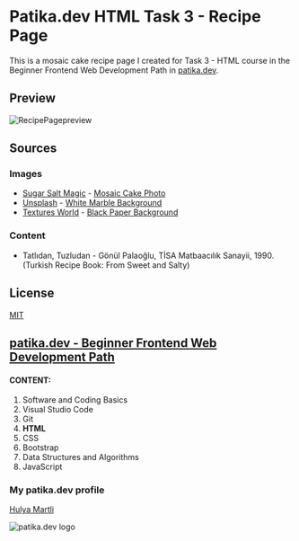 # Patika.dev HTML Task 3 - Recipe Page

This is a mosaic cake recipe page I created for Task 3 - HTML course in the Beginner Frontend Web Development Path in [patika.dev](https://patika.dev/).

## Preview

![RecipePagepreview](https://lh3.googleusercontent.com/zHXgTgL9OkAhNBCZyim_ZpYmOls48daiHrS6-SI986KFfwQazHPbAEddkUfjiAxKevJ657KINsqysF3W3bQJqSKCcnWgoxyMAmhQehnewB_8OxKzFw29HfrkCMY1VegwdZMLbGIWFTk=w2400)

## Sources

### Images

- [Sugar Salt Magic](https://www.sugarsaltmagic.com/) - [Mosaic Cake Photo](https://www.sugarsaltmagic.com/wp-content/uploads/2020/03/No-Bake-Chocolate-Fridge-Cake-FB.jpg)
- [Unsplash](https://unsplash.com/) - [White Marble Background](https://images.unsplash.com/photo-1566041510394-cf7c8fe21800?ixlib=rb-4.0.3&ixid=MnwxMjA3fDB8MHxwaG90by1wYWdlfHx8fGVufDB8fHx8&auto=format&fit=crop&w=774&q=80)
- [Textures World](https://textures.world/) - [Black Paper Background](https://textures.world/wp-content/uploads/2018/10/21-Black-Paper-Different-Texture-Types-A4-Silkweave.jpg)


### Content

- Tatlıdan, Tuzludan - Gönül Palaoğlu, TİSA Matbaacılık Sanayii, 1990. (Turkish Recipe Book: From Sweet and Salty)

## License

[MIT](https://choosealicense.com/licenses/mit/)

## [patika.dev - Beginner Frontend Web Development Path](https://app.patika.dev/paths/baslangic-seviye-frontend-web-development-patikasi)

#### CONTENT:
1. Software and Coding Basics
2. Visual Studio Code
3. Git
4. **HTML**
5. CSS
6. Bootstrap
7. Data Structures and Algorithms
8. JavaScript

### My patika.dev profile

[Hulya Martli](https://app.patika.dev/hulyamartli)

![patika.dev logo](https://kpm.metu.edu.tr/wp-content/uploads/2022/03/patikaLogo-2.png)